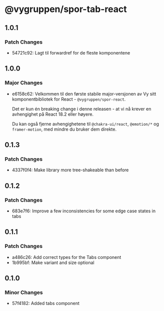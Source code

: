 # @vygruppen/spor-tab-react

## 1.0.1

### Patch Changes

- 54721c92: Lagt til forwardref for de fleste komponentene

## 1.0.0

### Major Changes

- e6158c62: Velkommen til den første stabile major-versjonen av Vy sitt komponentbibliotek for React - `@vygruppen/spor-react`.

  Det er kun én breaking change i denne releasen - at vi nå krever en avhengighet på React 18.2 eller høyere.

  Du kan også fjerne avhengighetene til `@chakra-ui/react`, `@emotion/*` og `framer-motion`, med mindre du bruker dem direkte.

## 0.1.3

### Patch Changes

- 4337f0f4: Make library more tree-shakeable than before

## 0.1.2

### Patch Changes

- 683e7f6: Improve a few inconsistencies for some edge case states in tabs

## 0.1.1

### Patch Changes

- a486c26: Add correct types for the Tabs component
- 1b995bf: Make variant and size optional

## 0.1.0

### Minor Changes

- 57f4182: Added tabs component
